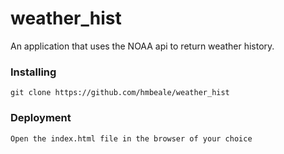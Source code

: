 # weather_hist
An application that uses the NOAA api to return weather history.

### Installing
```
git clone https://github.com/hmbeale/weather_hist
```

### Deployment
```
Open the index.html file in the browser of your choice
```
